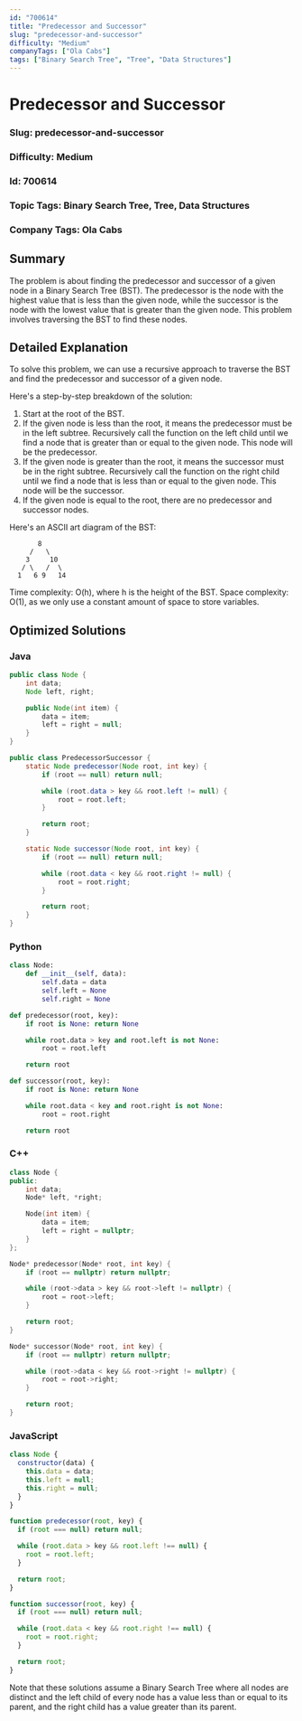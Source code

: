 ```yaml
---
id: "700614"
title: "Predecessor and Successor"
slug: "predecessor-and-successor"
difficulty: "Medium"
companyTags: ["Ola Cabs"]
tags: ["Binary Search Tree", "Tree", "Data Structures"]
---
```


**Predecessor and Successor**
==========================

### Slug: predecessor-and-successor
### Difficulty: Medium
### Id: 700614
### Topic Tags: Binary Search Tree, Tree, Data Structures
### Company Tags: Ola Cabs

## Summary
The problem is about finding the predecessor and successor of a given node in a Binary Search Tree (BST). The predecessor is the node with the highest value that is less than the given node, while the successor is the node with the lowest value that is greater than the given node. This problem involves traversing the BST to find these nodes.

## Detailed Explanation
To solve this problem, we can use a recursive approach to traverse the BST and find the predecessor and successor of a given node.

Here's a step-by-step breakdown of the solution:

1. Start at the root of the BST.
2. If the given node is less than the root, it means the predecessor must be in the left subtree. Recursively call the function on the left child until we find a node that is greater than or equal to the given node. This node will be the predecessor.
3. If the given node is greater than the root, it means the successor must be in the right subtree. Recursively call the function on the right child until we find a node that is less than or equal to the given node. This node will be the successor.
4. If the given node is equal to the root, there are no predecessor and successor nodes.

Here's an ASCII art diagram of the BST:
```
       8
     /   \
    3     10
   / \   /  \
  1   6 9   14
```
Time complexity: O(h), where h is the height of the BST. Space complexity: O(1), as we only use a constant amount of space to store variables.

## Optimized Solutions

### Java
```java
public class Node {
    int data;
    Node left, right;

    public Node(int item) {
        data = item;
        left = right = null;
    }
}

public class PredecessorSuccessor {
    static Node predecessor(Node root, int key) {
        if (root == null) return null;

        while (root.data > key && root.left != null) {
            root = root.left;
        }

        return root;
    }

    static Node successor(Node root, int key) {
        if (root == null) return null;

        while (root.data < key && root.right != null) {
            root = root.right;
        }

        return root;
    }
}
```

### Python
```python
class Node:
    def __init__(self, data):
        self.data = data
        self.left = None
        self.right = None

def predecessor(root, key):
    if root is None: return None

    while root.data > key and root.left is not None:
        root = root.left

    return root

def successor(root, key):
    if root is None: return None

    while root.data < key and root.right is not None:
        root = root.right

    return root
```

### C++
```cpp
class Node {
public:
    int data;
    Node* left, *right;

    Node(int item) {
        data = item;
        left = right = nullptr;
    }
};

Node* predecessor(Node* root, int key) {
    if (root == nullptr) return nullptr;

    while (root->data > key && root->left != nullptr) {
        root = root->left;
    }

    return root;
}

Node* successor(Node* root, int key) {
    if (root == nullptr) return nullptr;

    while (root->data < key && root->right != nullptr) {
        root = root->right;
    }

    return root;
}
```

### JavaScript
```javascript
class Node {
  constructor(data) {
    this.data = data;
    this.left = null;
    this.right = null;
  }
}

function predecessor(root, key) {
  if (root === null) return null;

  while (root.data > key && root.left !== null) {
    root = root.left;
  }

  return root;
}

function successor(root, key) {
  if (root === null) return null;

  while (root.data < key && root.right !== null) {
    root = root.right;
  }

  return root;
}
```

Note that these solutions assume a Binary Search Tree where all nodes are distinct and the left child of every node has a value less than or equal to its parent, and the right child has a value greater than its parent.